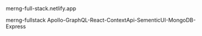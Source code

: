 #
merng-full-stack.netlify.app

 merng-fullstack
Apollo-GraphQL-React-ContextApi-SementicUI-MongoDB-Express


